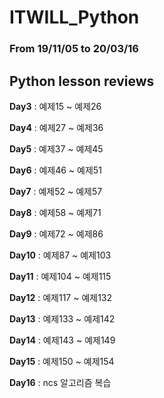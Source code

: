 # ITWILL_Python

### From 19/11/05 to 20/03/16

## Python lesson reviews


__Day3__ : 예제15 ~ 예제26  

__Day4__ : 예제27 ~ 예제36  

__Day5__ : 예제37 ~ 예제45  

__Day6__ : 예제46 ~ 예제51  

__Day7__ : 예제52 ~ 예제57  

__Day8__ : 예제58 ~ 예제71  

__Day9__ : 예제72 ~ 예제86  

__Day10__ : 예제87 ~ 예제103  

__Day11__ : 예제104 ~ 예제115  

__Day12__ : 예제117 ~ 예제132  

__Day13__ : 예제133 ~ 예제142  

__Day14__ : 예제143 ~ 예제149  

__Day15__ : 예제150 ~ 예제154  

__Day16__ : ncs 알고리즘 복습  

